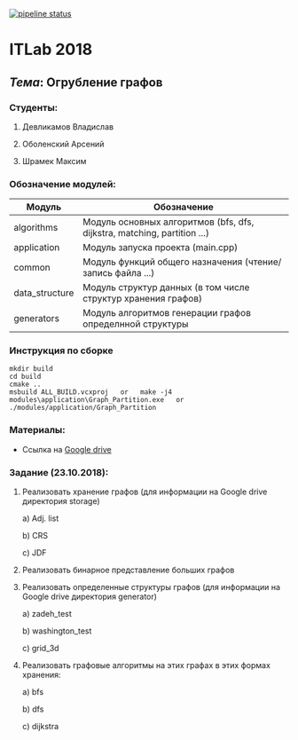 [![pipeline status](https://gitlab.com/allnes/graph_partition/badges/master/pipeline.svg)](https://gitlab.com/allnes/graph_partition/commits/master)

# ITLab 2018
## <b><i>Тема</i></b>: Огрубление графов
### Студенты:
1) Девликамов Владислав

2) Оболенский Арсений

3) Шрамек Максим

### Обозначение модулей:

| Модуль         | Обозначение                                                              |
|----------------|--------------------------------------------------------------------------|
| algorithms     | Модуль основных алгоритмов (bfs, dfs, dijkstra, matching, partition ...) |
| application    | Модуль запуска проекта (main.cpp)                                        |
| common         | Модуль функций общего назначения (чтение/запись файла ...)               |
| data_structure | Модуль структур данных (в том числе структур хранения графов)            |
| generators     | Модуль алгоритмов генерации графов определнной структуры                 |

### Инструкция по сборке

```
mkdir build
cd build
cmake ..
msbuild ALL_BUILD.vcxproj   or   make -j4
modules\application\Graph_Partition.exe   or   ./modules/application/Graph_Partition
```

### Материалы:
* Ссылка на [Google drive](https://drive.google.com/drive/folders/1tVuATbCl1Kc5TMwlbntEZXAiG7QLDulV?usp=sharing)

### Задание (23.10.2018):

1) Реализовать хранение графов (для информации на Google drive директория storage)

    a) Adj. list

    b) CRS

    c) JDF

2) Реализовать бинарное представление больших графов

3) Реализовать определенные структуры графов (для информации на Google drive директория generator)

    a) zadeh_test

    b) washington_test

    c) grid_3d

4) Реализовать графовые алгоритмы на этих графах в этих формах хранения:

    a) bfs

    b) dfs
    
    c) dijkstra
